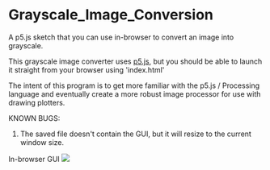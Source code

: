 # Grayscale_Image_Conversion
A p5.js sketch that you can use in-browser to convert an image into grayscale.

This grayscale image converter uses [p5.js](https://p5js.org/), but you should be able to launch it straight from your browser using 'index.html'

The intent of this program is to get more familiar with the p5.js / Processing language and eventually create a more robust image processor for use with drawing plotters.

KNOWN BUGS:

1. The saved file doesn't contain the GUI, but it will resize to the current window size. 

In-browser GUI
![](https://user-images.githubusercontent.com/46334898/90324149-149a2e00-df39-11ea-865f-7593817bc29e.png)

